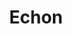 ---
continent: Echon
date created: Monday, December 11th 2023, 6:02:31 pm
date modified: Monday, December 11th 2023, 6:02:38 pm
eleventyNavigation:
  key: Echon
  parent: Material Plane
herocolor0: 214
herocolor1: 207
herocolor2: 180
layout: base.njk
parentpath: "src/garden\\\U0001F310Worldbuilding\\Material Plane/Material Plane.md"
path: /garden%5C%F0%9F%8C%90Worldbuilding%5CMaterial%20Plane%5C%F0%9F%8C%B4Echon/Echon/
plane: Material Plane
title: Echon
---